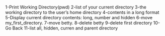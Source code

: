 1-Print Working Directory(pwd) 2-list of your current directory 3-the working directory to the user’s home directory 4-contents in a long format 5-Display current directory contents: long, number and hidden 6-move my_first_directory. 7-move betty. 8-delete betty 9-delete first directory 10-Go Back 11-list all, hidden, curren and parent directory
